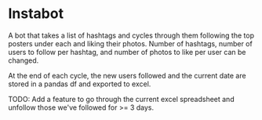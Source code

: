 # Instabot
A bot that takes a list of hashtags  and cycles through them following the top posters under each and liking their photos.
Number of hashtags, number of users to follow per hashtag, and number of photos to like per user can be changed.

At the end of each cycle, the new users followed and the current date are stored in a pandas df and exported to excel.

TODO:
Add a feature to go through the current excel spreadsheet and unfollow those we've followed for >= 3 days.
